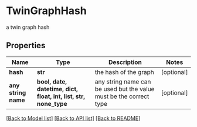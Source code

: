 # TwinGraphHash

a twin graph hash

## Properties
Name | Type | Description | Notes
------------ | ------------- | ------------- | -------------
**hash** | **str** | the hash of the graph | [optional] 
**any string name** | **bool, date, datetime, dict, float, int, list, str, none_type** | any string name can be used but the value must be the correct type | [optional]

[[Back to Model list]](../README.md#documentation-for-models) [[Back to API list]](../README.md#documentation-for-api-endpoints) [[Back to README]](../README.md)


